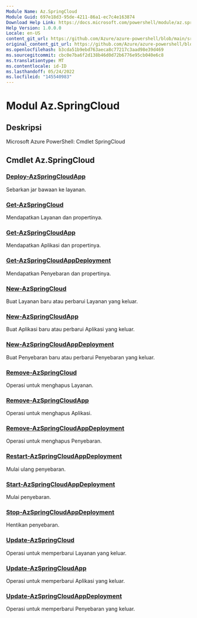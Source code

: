 ```yaml
---
Module Name: Az.SpringCloud
Module Guid: 697e18d3-95de-4211-86a1-ec7c4e163874
Download Help Link: https://docs.microsoft.com/powershell/module/az.springcloud
Help Version: 1.0.0.0
Locale: en-US
content_git_url: https://github.com/Azure/azure-powershell/blob/main/src/SpringCloud/help/Az.SpringCloud.md
original_content_git_url: https://github.com/Azure/azure-powershell/blob/main/src/SpringCloud/help/Az.SpringCloud.md
ms.openlocfilehash: b3cda51b9ebd763aeca8c77217c3aad98e39d469
ms.sourcegitcommit: cbc0e7ba6f2d138b46d0d72b6776e95cb040e6c8
ms.translationtype: MT
ms.contentlocale: id-ID
ms.lasthandoff: 05/24/2022
ms.locfileid: "145540983"
---
```

# Modul Az.SpringCloud
## Deskripsi
Microsoft Azure PowerShell: Cmdlet SpringCloud

## Cmdlet Az.SpringCloud
### [Deploy-AzSpringCloudApp](Deploy-AzSpringCloudApp.md)
Sebarkan jar bawaan ke layanan.

### [Get-AzSpringCloud](Get-AzSpringCloud.md)
Mendapatkan Layanan dan propertinya.

### [Get-AzSpringCloudApp](Get-AzSpringCloudApp.md)
Mendapatkan Aplikasi dan propertinya.

### [Get-AzSpringCloudAppDeployment](Get-AzSpringCloudAppDeployment.md)
Mendapatkan Penyebaran dan propertinya.

### [New-AzSpringCloud](New-AzSpringCloud.md)
Buat Layanan baru atau perbarui Layanan yang keluar.

### [New-AzSpringCloudApp](New-AzSpringCloudApp.md)
Buat Aplikasi baru atau perbarui Aplikasi yang keluar.

### [New-AzSpringCloudAppDeployment](New-AzSpringCloudAppDeployment.md)
Buat Penyebaran baru atau perbarui Penyebaran yang keluar.

### [Remove-AzSpringCloud](Remove-AzSpringCloud.md)
Operasi untuk menghapus Layanan.

### [Remove-AzSpringCloudApp](Remove-AzSpringCloudApp.md)
Operasi untuk menghapus Aplikasi.

### [Remove-AzSpringCloudAppDeployment](Remove-AzSpringCloudAppDeployment.md)
Operasi untuk menghapus Penyebaran.

### [Restart-AzSpringCloudAppDeployment](Restart-AzSpringCloudAppDeployment.md)
Mulai ulang penyebaran.

### [Start-AzSpringCloudAppDeployment](Start-AzSpringCloudAppDeployment.md)
Mulai penyebaran.

### [Stop-AzSpringCloudAppDeployment](Stop-AzSpringCloudAppDeployment.md)
Hentikan penyebaran.

### [Update-AzSpringCloud](Update-AzSpringCloud.md)
Operasi untuk memperbarui Layanan yang keluar.

### [Update-AzSpringCloudApp](Update-AzSpringCloudApp.md)
Operasi untuk memperbarui Aplikasi yang keluar.

### [Update-AzSpringCloudAppDeployment](Update-AzSpringCloudAppDeployment.md)
Operasi untuk memperbarui Penyebaran yang keluar.

